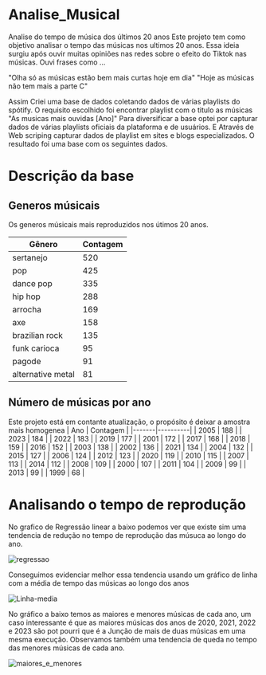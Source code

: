 # Analise_Musical
Analise do tempo de música dos últimos 20 anos
Este projeto tem como objetivo analisar o tempo das músicas nos ultimos 20 anos. 
Essa ideia surgiu após ouvir muitas opiniões nas redes sobre o efeito do Tiktok nas músicas.
Ouvi frases  como ...

"Olha só as músicas estão bem mais curtas hoje em dia"
"Hoje as músicas não tem mais a parte C"

Assim Criei uma base de dados coletando dados de várias playlists do spótify. O requisito escolhido foi encontrar playlist com o titulo as músicas "As musicas mais ouvidas [Ano]" Para diversificar a base optei por capturar dados de várias playlists oficiais da plataforma e de usuários. E Através de Web scriping capturar dados de playlist em sites e blogs especializados.
O resultado foi uma base com os seguintes dados.

# Descrição da base

## Generos músicais
Os generos músicais mais reproduzidos nos útimos 20 anos.

| Gênero            | Contagem |
|-------------------|----------|
| sertanejo         | 520      |
| pop               | 425      |
| dance pop         | 335      |
| hip hop           | 288      |
| arrocha           | 169      |
| axe               | 158      |
| brazilian rock    | 135      |
| funk carioca      | 95       |
| pagode            | 91       |
| alternative metal | 81       |


## Número de músicas por ano 
Este projeto está em contante atualização, o propósito é deixar a amostra mais homogenea
| Ano   | Contagem |
|-------|----------|
| 2005  | 188      |
| 2023  | 184      |
| 2022  | 183      |
| 2019  | 177      |
| 2001  | 172      |
| 2017  | 168      |
| 2018  | 159      |
| 2016  | 152      |
| 2003  | 138      |
| 2002  | 136      |
| 2021  | 134      |
| 2004  | 132      |
| 2015  | 127      |
| 2006  | 124      |
| 2012  | 123      |
| 2020  | 119      |
| 2010  | 115      |
| 2007  | 113      |
| 2014  | 112      |
| 2008  | 109      |
| 2000  | 107      |
| 2011  | 104      |
| 2009  | 99       |
| 2013  | 99       |
| 1999  | 68       |

# Analisando o tempo de reprodução
No grafico de Regressão linear a baixo podemos ver que existe sim uma tendencia de redução no tempo de reprodução das músuca ao longo do ano.

![regressao](https://github.com/Francisco-Libanio/Analise_sobre_o_tempo_das_musicas/assets/75691960/ffe42648-b23b-425e-a643-dcbee1cd1654)

Conseguimos evidenciar melhor essa tendencia usando um gráfico de linha com a média de tempo das músicas ao longo dos anos

![Linha-media](https://github.com/Francisco-Libanio/Analise_sobre_o_tempo_das_musicas/assets/75691960/3986c39a-bca2-4c54-a848-3d9292380b6e)

No gráfico a baixo temos as maiores e menores músicas de cada ano, um caso interessante é que as maiores músicas dos anos de 2020, 2021, 2022 e 2023 são pot pourri que é a Junção de mais de duas músicas em uma mesma execução.
Observamos também uma tendencia de queda no tempo das menores músicas de cada ano.

![maiores_e_menores](https://github.com/Francisco-Libanio/Analise_sobre_o_tempo_das_musicas/assets/75691960/42cd0643-0c60-4bc7-a217-a513a9a00575)
